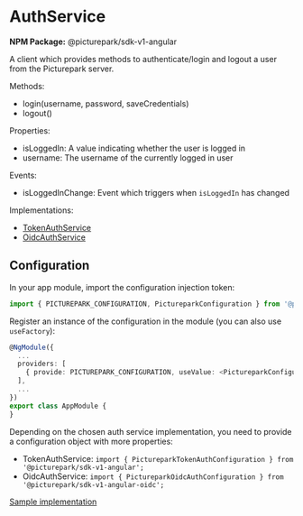 # AuthService

**NPM Package:** @picturepark/sdk-v1-angular

A client which provides methods to authenticate/login and logout a user from the Picturepark server.

Methods:

- login(username, password, saveCredentials)
- logout()

Properties:

- isLoggedIn: A value indicating whether the user is logged in
- username: The username of the currently logged in user

Events:

- isLoggedInChange: Event which triggers when `isLoggedIn` has changed

Implementations: 

- [TokenAuthService](TokenAuthService.md)
- [OidcAuthService](../picturepark-sdk-v1-angular-oidc/README.md)

## Configuration

In your app module, import the configuration injection token: 

```typescript
import { PICTUREPARK_CONFIGURATION, PictureparkConfiguration } from '@picturepark/sdk-v1-angular';
```

Register an instance of the configuration in the module (you can also use `useFactory`): 

```typescript
@NgModule({
  ...
  providers: [
    { provide: PICTUREPARK_CONFIGURATION, useValue: <PictureparkConfiguration>{ ... } }
  ],
  ...
})
export class AppModule {
}
```

Depending on the chosen auth service implementation, you need to provide a configuration object with more properties: 

- TokenAuthService: `import { PictureparkTokenAuthConfiguration } from '@picturepark/sdk-v1-angular';`
- OidcAuthService: `import { PictureparkOidcAuthConfiguration } from '@picturepark/sdk-v1-angular-oidc';`

[Sample implementation](https://github.com/Picturepark/Picturepark.SDK.TypeScript/blob/master/src/picturepark-sdk-v1-angular-app/src/app/app.module.ts)